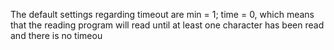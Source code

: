 The default settings regarding timeout are min = 1; time = 0, which means that the reading program will read until at least one character has been read and there is no timeou

